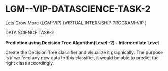 # LGM--VIP-DATASCIENCE-TASK-2


Lets Grow More (LGM-VIP)
(VIRTUAL INTERNSHIP PROGRAM-VIP )

DATA SCIENCE TASK-2

**Prediction using Decision Tree Algorithm(Level -2) - Intermediate Level**

Create the Decision Tree classifier and visualize it graphically.
The purpose is if we feed any new data to this classifier, it would be able to predict the right class accordingly.

